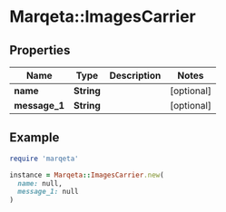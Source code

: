 # Marqeta::ImagesCarrier

## Properties

| Name | Type | Description | Notes |
| ---- | ---- | ----------- | ----- |
| **name** | **String** |  | [optional] |
| **message_1** | **String** |  | [optional] |

## Example

```ruby
require 'marqeta'

instance = Marqeta::ImagesCarrier.new(
  name: null,
  message_1: null
)
```

